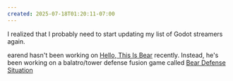 ```yaml
---
created: 2025-07-18T01:20:11-07:00
---
```


I realized that I probably need to start updating my list of Godot streamers again.

earend hasn't been working on [Hello, This Is Bear](https://store.steampowered.com/app/2645770/Hello_This_Is_Bear) recently. Instead, he's been working on a balatro/tower defense fusion game called [Bear Defense Situation](https://store.steampowered.com/app/3778320/Bear_Defence_Situation/)
